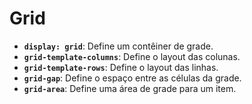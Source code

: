 # Grid

- **`display: grid`**: Define um contêiner de grade.
- **`grid-template-columns`**: Define o layout das colunas.
- **`grid-template-rows`**: Define o layout das linhas.
- **`grid-gap`**: Define o espaço entre as células da grade.
- **`grid-area`**: Define uma área de grade para um item.
